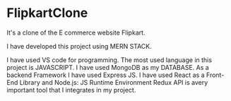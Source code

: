 # FlipkartClone
It's a clone of the E commerce website Flipkart. 

I have developed this project using MERN STACK.

I have used VS code for programming. The most used language in this project is JAVASCRIPT.
I have used MongoDB as my DATABASE.
As a backend Framework I have used Express JS.
I have used React as a Front-End Library and Node.js: JS Runtime Environment
Redux API is avery important tool that I integrates in my project.
